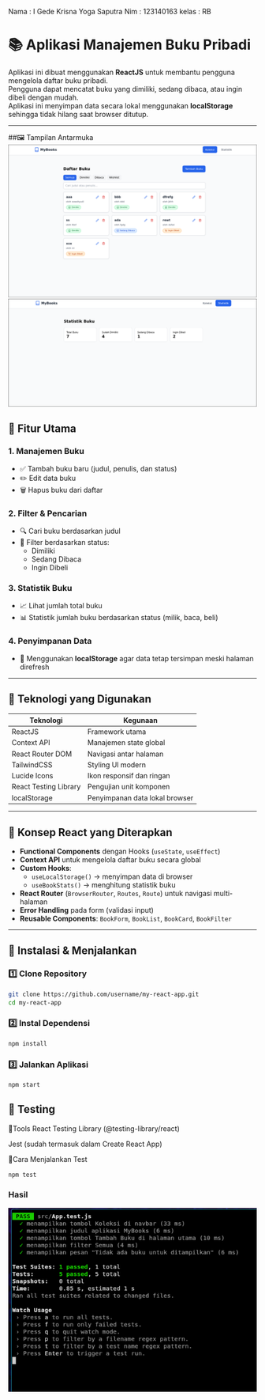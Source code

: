 Nama : I Gede Krisna Yoga Saputra
Nim : 123140163
kelas : RB


# 📚 Aplikasi Manajemen Buku Pribadi

Aplikasi ini dibuat menggunakan **ReactJS** untuk membantu pengguna mengelola daftar buku pribadi.  
Pengguna dapat mencatat buku yang dimiliki, sedang dibaca, atau ingin dibeli dengan mudah.  
Aplikasi ini menyimpan data secara lokal menggunakan **localStorage** sehingga tidak hilang saat browser ditutup.

---

##🖼️ Tampilan Antarmuka
![Alt text](my-react-app/public/screenshot_20251101_083751.png)
![Alt text](my-react-app/public/screenshot_20251101_083800.png)

## 🚀 Fitur Utama

### 1. Manajemen Buku
- ✅ Tambah buku baru (judul, penulis, dan status)
- ✏️ Edit data buku
- 🗑️ Hapus buku dari daftar

### 2. Filter & Pencarian
- 🔍 Cari buku berdasarkan judul
- 🧩 Filter berdasarkan status:
  - Dimiliki
  - Sedang Dibaca
  - Ingin Dibeli

### 3. Statistik Buku
- 📈 Lihat jumlah total buku
- 📊 Statistik jumlah buku berdasarkan status (milik, baca, beli)

### 4. Penyimpanan Data
- 💾 Menggunakan **localStorage** agar data tetap tersimpan meski halaman direfresh

---

## 🧩 Teknologi yang Digunakan

| Teknologi | Kegunaan |
|------------|-----------|
| ReactJS | Framework utama |
| Context API | Manajemen state global |
| React Router DOM | Navigasi antar halaman |
| TailwindCSS | Styling UI modern |
| Lucide Icons | Ikon responsif dan ringan |
| React Testing Library | Pengujian unit komponen |
| localStorage | Penyimpanan data lokal browser |

---

## 🧠 Konsep React yang Diterapkan

- **Functional Components** dengan Hooks (`useState`, `useEffect`)
- **Context API** untuk mengelola daftar buku secara global
- **Custom Hooks**:
  - `useLocalStorage()` → menyimpan data di browser
  - `useBookStats()` → menghitung statistik buku
- **React Router** (`BrowserRouter`, `Routes`, `Route`) untuk navigasi multi-halaman
- **Error Handling** pada form (validasi input)
- **Reusable Components**: `BookForm`, `BookList`, `BookCard`, `BookFilter`

---

## 🧰 Instalasi & Menjalankan

### 1️⃣ Clone Repository
```bash
git clone https://github.com/username/my-react-app.git
cd my-react-app
```

### 2️⃣ Instal Dependensi
```bash
npm install
```

### 3️⃣ Jalankan Aplikasi
```bash
npm start
```

## 🧪 Testing
🔹Tools
React Testing Library (@testing-library/react)

Jest (sudah termasuk dalam Create React App)

🔹Cara Menjalankan Test
```bash
npm test
```

### Hasil
![Alt text](my-react-app/public/screenshot_20251101_083737.png)
